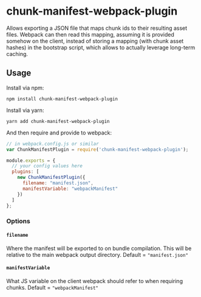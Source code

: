 # chunk-manifest-webpack-plugin

Allows exporting a JSON file that maps chunk ids to their resulting asset files. Webpack can then read this mapping, assuming it is provided somehow on the client, instead of storing a mapping (with chunk asset hashes) in the bootstrap script, which allows to actually leverage long-term caching.

## Usage

Install via npm:

```shell
npm install chunk-manifest-webpack-plugin
```

Install via yarn:

```shell
yarn add chunk-manifest-webpack-plugin
```

And then require and provide to webpack:

```javascript
// in webpack.config.js or similar
var ChunkManifestPlugin = require('chunk-manifest-webpack-plugin');

module.exports = {
  // your config values here
  plugins: [
    new ChunkManifestPlugin({
      filename: "manifest.json",
      manifestVariable: "webpackManifest"
    })
  ]
};
```

### Options

#### `filename`

Where the manifest will be exported to on bundle compilation. This will be relative to the main webpack output directory. Default = `"manifest.json"`

#### `manifestVariable`

What JS variable on the client webpack should refer to when requiring chunks. Default = `"webpackManifest"`

